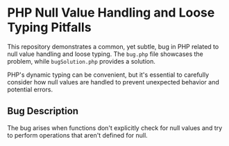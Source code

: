 # PHP Null Value Handling and Loose Typing Pitfalls

This repository demonstrates a common, yet subtle, bug in PHP related to null value handling and loose typing.  The `bug.php` file showcases the problem, while `bugSolution.php` provides a solution.

PHP's dynamic typing can be convenient, but it's essential to carefully consider how null values are handled to prevent unexpected behavior and potential errors.

## Bug Description

The bug arises when functions don't explicitly check for null values and try to perform operations that aren't defined for null.